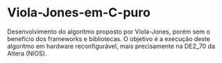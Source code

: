 # Viola-Jones-em-C-puro
Desenvolvimento do algoritmo proposto por Viola-Jones, porém sem o benefício dos frameworks e bibliotecas. O objetivo é a execução deste algoritmo em hardware reconfigurável, mais precisamente na DE2_70 da Altera (NIOS).
